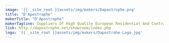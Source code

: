 ```yaml
---
image: '{{ _site_root }}assets/img/makers/Dapastrophe.png'
title: "D'Apostraphe"
makerTitle: "D'Apostraphe"
makerTagline: Suppliers Of High Quality European Residential And Contract Products
link: http://dapostrophe.net/showroom/index.php
logo: '{{ _site_root }}assets/img/makers/Dapostrohe-Logo.jpg'
---
```

